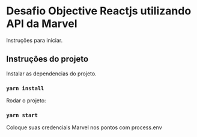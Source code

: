# Desafio Objective Reactjs utilizando API da Marvel

Instruções para iniciar.

## Instruções do projeto

Instalar as dependencias do projeto.

### `yarn install`

Rodar o projeto:
### `yarn start`

Coloque suas credenciais Marvel nos pontos com process.env

